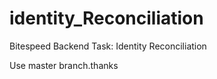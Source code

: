 # identity_Reconciliation
Bitespeed Backend Task: Identity Reconciliation

Use master branch.thanks
